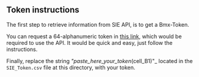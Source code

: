 ## Token instructions
The first step to retrieve information from SIE API, is to get a Bmx-Token. 

You can request a 64-alphanumeric token in [this link](https://www.banxico.org.mx/SieAPIRest/service/v1/token?locale=en), which would be required to use the API. It would be quick and easy, just follow the instructions.

Finally, replace the string _"paste_here_your_token_(cell_B1)"_ located in the `SIE_Token.csv` file at this directory, with your token.
